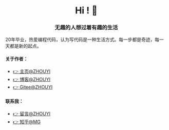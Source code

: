 

<h1 align="center">Hi ! 👋 </h1>
<h3 align="center">无趣的人想过着有趣的生活</h3>

20年毕业，热爱编程代码，认为写代码是一种生活方式。每一步都是奇迹，每一天都是新的起点。

#### 关于作者：
- [👉 主页@ZHOUYI](http://www.zhouyi.run)
- [👉 博客@ZHOUYI](http://www.zhouyi.run/#/blog)
- [👉 Gitee@ZHOUYI](https://gitee.com/Z568_568)
 
#### 联系我：

- [👉 留言@ZHOUYI](http://www.zhouyi.run/#/contact)
- [👉 知乎@MG](https://www.zhihu.com/people/mang-guo-kuai-shou)
